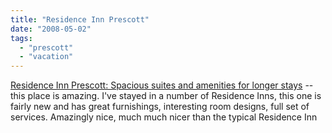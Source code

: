 ```yaml
---
title: "Residence Inn Prescott"
date: "2008-05-02"
tags: 
  - "prescott"
  - "vacation"
---
```


[Residence Inn Prescott: Spacious suites and amenities for longer stays](http://www.marriott.com/hotels/travel/prcri-residence-inn-prescott/) -- this place is amazing. I've stayed in a number of Residence Inns, this one is fairly new and has great furnishings, interesting room designs, full set of services. Amazingly nice, much much nicer than the typical Residence Inn
